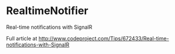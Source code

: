 RealtimeNotifier
================

Real-time notifications with SignalR

Full article at http://www.codeproject.com/Tips/672433/Real-time-notifications-with-SignalR
